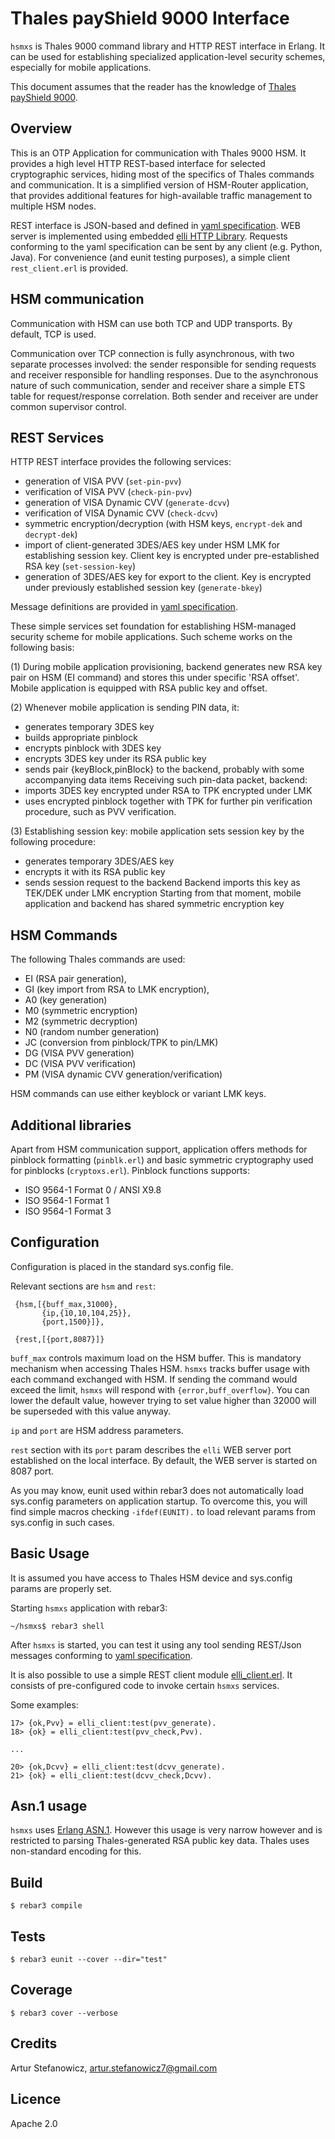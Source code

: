 Thales payShield 9000 Interface
===============================

`hsmxs` is Thales 9000 command library and HTTP REST interface in Erlang. It can be used for establishing specialized application-level security schemes, especially for mobile applications.

This document assumes that the reader has the knowledge of [Thales payShield 9000](https://go.thalesesecurity.com/rs/480-LWA-970/images/payShield-9000-ds.pdf).


Overview
--------

This is an OTP Application for communication with Thales 9000 HSM. It provides a high level HTTP REST-based interface for selected cryptographic services, hiding most of the specifics of Thales commands and communication. It is a simplified version of HSM-Router application, that provides additional features for high-available traffic management to multiple HSM nodes.

REST interface is JSON-based and defined in [yaml specification](https://github.com/astef7/hsmxs/blob/master/hsmxs-api-1.0.0.yaml). WEB server is implemented using embedded [elli HTTP Library](https://github.com/elli-lib/elli). Requests conforming to the yaml specification can be sent by any client (e.g. Python, Java). For convenience (and eunit testing purposes), a simple client `rest_client.erl` is provided.

HSM communication
-----------------

Communication with HSM can use both TCP and UDP transports. By default, TCP is used.

Communication over TCP connection is fully asynchronous, with two separate processes involved: the sender responsible for sending requests and receiver responsible for handling responses. Due to the asynchronous nature of such communication, sender and receiver share a simple ETS table for request/response correlation. Both sender and receiver are under common supervisor control.

REST Services
-------------

HTTP REST interface provides the following services:
- generation of VISA PVV (`set-pin-pvv`)
- verification of VISA PVV (`check-pin-pvv`)
- generation of VISA Dynamic CVV (`generate-dcvv`)
- verification of VISA Dynamic CVV (`check-dcvv`)
- symmetric encryption/decryption (with HSM keys, `encrypt-dek` and `decrypt-dek`)
- import of client-generated 3DES/AES key under HSM LMK for establishing session key. Client key is encrypted under pre-established RSA key (`set-session-key`)
- generation of 3DES/AES key for export to the client. Key is encrypted under previously established session key (`generate-bkey`)

Message definitions are provided in [yaml specification](https://github.com/astef7/hsmxs/blob/master/hsmxs-api-1.0.0.yaml).

These simple services set foundation for establishing HSM-managed security scheme for mobile applications. Such scheme works on the following basis:

(1) During mobile application provisioning, backend generates new RSA key pair on HSM (EI command) and stores this under specific 'RSA offset'. Mobile application is equipped with RSA public key and offset.

(2) Whenever mobile application is sending PIN data, it:
  - generates temporary 3DES key
  - builds appropriate pinblock
  - encrypts pinblock with 3DES key
  - encrypts 3DES key under its RSA public key
  - sends pair {keyBlock,pinBlock} to the backend, probably with some accompanying data items
  Receiving such pin-data packet, backend:
  - imports 3DES key encrypted under RSA to TPK encrypted under LMK
  - uses encrypted pinblock together with TPK for further pin verification procedure, such as PVV verification.

(3) Establishing session key: mobile application sets session key by the following procedure:
- generates temporary 3DES/AES key
- encrypts it with its RSA public key
- sends session request to the backend
Backend imports this key as TEK/DEK under LMK encryption
Starting from that moment, mobile application and backend has shared symmetric encryption key

HSM Commands
------------
The following Thales commands are used:
- EI (RSA pair generation),
- GI (key import from RSA to LMK encryption),
- A0 (key generation)
- M0 (symmetric encryption)
- M2 (symmetric decryption)
- N0 (random number generation)
- JC (conversion from pinblock/TPK to pin/LMK)
- DG (VISA PVV generation)
- DC (VISA PVV verification)
- PM (VISA dynamic CVV generation/verification)

HSM commands can use either keyblock or variant LMK keys.

Additional libraries
--------------------
Apart from HSM communication support, application offers methods for pinblock formatting (`pinblk.erl`) and basic symmetric cryptography used for pinblocks (`cryptoxs.erl`). Pinblock functions supports:
- ISO 9564-1 Format 0 / ANSI X9.8
- ISO 9564-1 Format 1
- ISO 9564-1 Format 3

Configuration
-------------
Configuration is placed in the standard sys.config file.

Relevant sections are `hsm` and `rest`:
```
 {hsm,[{buff_max,31000},
       {ip,{10,10,104,25}},
       {port,1500}]},
       
 {rest,[{port,8087}]}
```

`buff_max` controls maximum load on the HSM buffer. This is mandatory mechanism when accessing Thales HSM. `hsmxs` tracks buffer usage with each command exchanged with HSM. If sending the command would exceed the limit, `hsmxs` will respond with `{error,buff_overflow}`. You can lower the default value, however trying to set value higher than 32000 will be superseded with this value anyway.

`ip` and `port` are HSM address parameters.

`rest` section with its `port` param describes the `elli` WEB server port established on the local interface. By default, the WEB server is started on 8087 port.

As you may know, eunit used within rebar3 does not automatically load sys.config parameters on application startup. To overcome this, you will find simple macros checking `-ifdef(EUNIT).` to load relevant params from sys.config in such cases.

Basic Usage
-----------
It is assumed you have access to Thales HSM device and sys.config params are properly set.

Starting `hsmxs` application with rebar3:

```
~/hsmxs$ rebar3 shell
```

After `hsmxs` is started, you can test it using any tool sending REST/Json messages conforming to [yaml specification](https://github.com/astef7/hsmxs/blob/master/hsmxs-api-1.0.0.yaml).

It is also possible to use a simple REST client module [elli_client.erl](). It consists of pre-configured code to invoke certain `hsmxs` services.

Some examples:

```
17> {ok,Pvv} = elli_client:test(pvv_generate).
18> {ok} = elli_client:test(pvv_check,Pvv).

...

20> {ok,Dcvv} = elli_client:test(dcvv_generate).
21> {ok} = elli_client:test(dcvv_check,Dcvv).

```

Asn.1 usage
-----------
`hsmxs` uses [Erlang ASN.1](http://erlang.org/doc/apps/asn1/asn1_getting_started.html). However this usage is very narrow however and is restricted to parsing Thales-generated RSA public key data. Thales uses non-standard encoding for this.

Build
-----
    $ rebar3 compile

Tests
-----
    $ rebar3 eunit --cover --dir="test"

Coverage
--------
    $ rebar3 cover --verbose

Credits
-------
Artur Stefanowicz, artur.stefanowicz7@gmail.com

Licence
-------
Apache 2.0
